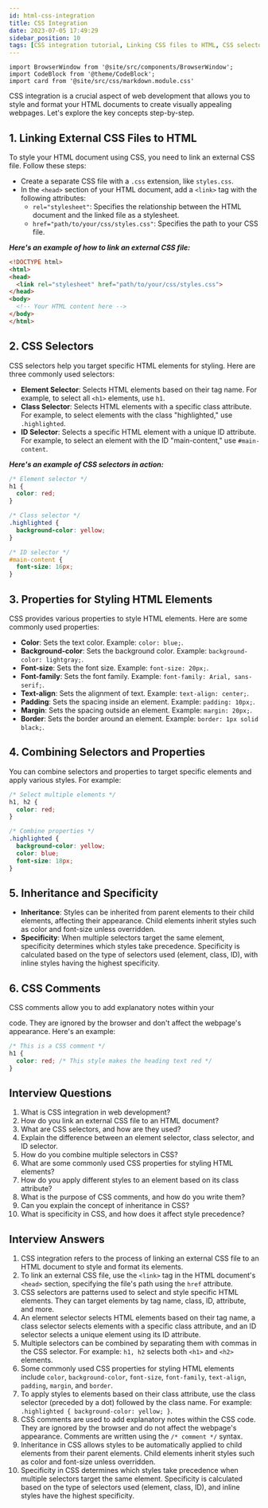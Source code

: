 ```yaml
---
id: html-css-integration
title: CSS Integration
date: 2023-07-05 17:49:29
sidebar_position: 10
tags: [CSS integration tutorial, Linking CSS files to HTML, CSS selectors and properties, Styling HTML elements with CSS, External CSS files in HTML, CSS best practices, CSS for web development, HTML and CSS integration, Cascading Style Sheets in HTML, CSS syntax and examples, CSS styling techniques, CSS for beginners, HTML and CSS tutorials, CSS file organization, CSS optimization for performance, CSS design and layout, CSS frameworks and libraries, Responsive web design with CSS, CSS media queries, Cross-browser compatibility with CSS]
---
```


```mdx-code-block
import BrowserWindow from '@site/src/components/BrowserWindow';
import CodeBlock from '@theme/CodeBlock';
import card from '@site/src/css/markdown.module.css'
```

CSS integration is a crucial aspect of web development that allows you to style and format your HTML documents to create visually appealing webpages. Let's explore the key concepts step-by-step.

## 1. Linking External CSS Files to HTML

To style your HTML document using CSS, you need to link an external CSS file. Follow these steps:

- Create a separate CSS file with a `.css` extension, like `styles.css`.
- In the `<head>` section of your HTML document, add a `<link>` tag with the following attributes:
  - `rel="stylesheet"`: Specifies the relationship between the HTML document and the linked file as a stylesheet.
  - `href="path/to/your/css/styles.css"`: Specifies the path to your CSS file.

***Here's an example of how to link an external CSS file:***

```html title="index.html"
<!DOCTYPE html>
<html>
<head>
  <link rel="stylesheet" href="path/to/your/css/styles.css">
</head>
<body>
  <!-- Your HTML content here -->
</body>
</html>
```

## 2. CSS Selectors

CSS selectors help you target specific HTML elements for styling. Here are three commonly used selectors:

- **Element Selector**: Selects HTML elements based on their tag name. For example, to select all `<h1>` elements, use `h1`.
- **Class Selector**: Selects HTML elements with a specific class attribute. For example, to select elements with the class "highlighted," use `.highlighted`.
- **ID Selector**: Selects a specific HTML element with a unique ID attribute. For example, to select an element with the ID "main-content," use `#main-content`.

***Here's an example of CSS selectors in action:***

```css title="styles.css"
/* Element selector */
h1 {
  color: red;
}

/* Class selector */
.highlighted {
  background-color: yellow;
}

/* ID selector */
#main-content {
  font-size: 16px;
}
```

## 3. Properties for Styling HTML Elements

CSS provides various properties to style HTML elements. Here are some commonly used properties:

- **Color**: Sets the text color. Example: `color: blue;`.
- **Background-color**: Sets the background color. Example: `background-color: lightgray;`.
- **Font-size**: Sets the font size. Example: `font-size: 20px;`.
- **Font-family**: Sets the font family. Example: `font-family: Arial, sans-serif;`.
- **Text-align**: Sets the alignment of text. Example: `text-align: center;`.
- **Padding**: Sets the spacing inside an element. Example: `padding: 10px;`.
- **Margin**: Sets the spacing outside an element. Example: `margin: 20px;`.
- **Border**: Sets the border around an element. Example: `border: 1px solid black;`.

## 4. Combining Selectors and Properties

You can combine selectors and properties to target specific elements and apply various styles. For example:

```css title="styles.css"
/* Select multiple elements */
h1, h2 {
  color: red;
}

/* Combine properties */
.highlighted {
  background-color: yellow;
  color: blue;
  font-size: 18px;
}
```

## 5. Inheritance and Specificity

- **Inheritance**: Styles can be inherited from parent elements to their child elements, affecting their appearance. Child elements inherit styles such as color and font-size unless overridden.
- **Specificity**: When multiple selectors target the same element, specificity determines which styles take precedence. Specificity is calculated based on the type of selectors used (element, class, ID), with inline styles having the highest specificity.

## 6. CSS Comments

CSS comments allow you to add explanatory notes within your

 code. They are ignored by the browser and don't affect the webpage's appearance. Here's an example:

```css title="styles.css"
/* This is a CSS comment */
h1 {
  color: red; /* This style makes the heading text red */
}
```

## Interview Questions

1. What is CSS integration in web development?
2. How do you link an external CSS file to an HTML document?
3. What are CSS selectors, and how are they used?
4. Explain the difference between an element selector, class selector, and ID selector.
5. How do you combine multiple selectors in CSS?
6. What are some commonly used CSS properties for styling HTML elements?
7. How do you apply different styles to an element based on its class attribute?
8. What is the purpose of CSS comments, and how do you write them?
9. Can you explain the concept of inheritance in CSS?
10. What is specificity in CSS, and how does it affect style precedence?

## Interview Answers

1. CSS integration refers to the process of linking an external CSS file to an HTML document to style and format its elements.
2. To link an external CSS file, use the `<link>` tag in the HTML document's `<head>` section, specifying the file's path using the `href` attribute.
3. CSS selectors are patterns used to select and style specific HTML elements. They can target elements by tag name, class, ID, attribute, and more.
4. An element selector selects HTML elements based on their tag name, a class selector selects elements with a specific class attribute, and an ID selector selects a unique element using its ID attribute.
5. Multiple selectors can be combined by separating them with commas in the CSS selector. For example: `h1, h2` selects both `<h1>` and `<h2>` elements.
6. Some commonly used CSS properties for styling HTML elements include `color`, `background-color`, `font-size`, `font-family`, `text-align`, `padding`, `margin`, and `border`.
7. To apply styles to elements based on their class attribute, use the class selector (preceded by a dot) followed by the class name. For example: `.highlighted { background-color: yellow; }`.
8. CSS comments are used to add explanatory notes within the CSS code. They are ignored by the browser and do not affect the webpage's appearance. Comments are written using the `/* comment */` syntax.
9. Inheritance in CSS allows styles to be automatically applied to child elements from their parent elements. Child elements inherit styles such as color and font-size unless overridden.
10. Specificity in CSS determines which styles take precedence when multiple selectors target the same element. Specificity is calculated based on the type of selectors used (element, class, ID), and inline styles have the highest specificity.
